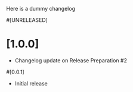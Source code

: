 Here is a dummy changelog


#[UNRELEASED]

# [1.0.0]
- Changelog update on Release Preparation #2

#[0.0.1]
- Initial release
